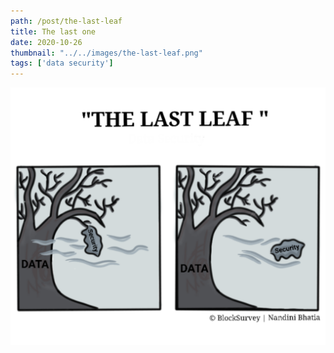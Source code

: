 ```yaml
---
path: /post/the-last-leaf
title: The last one
date: 2020-10-26
thumbnail: "../../images/the-last-leaf.png"
tags: ['data security']
---
```


![The Last Leaf](../../images/the-last-leaf.png)